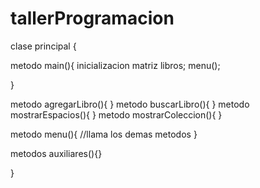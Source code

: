 # tallerProgramacion

clase principal {

metodo main(){ inicializacion matriz libros; menu();

}

metodo agregarLibro(){ } metodo buscarLibro(){ } metodo mostrarEspacios(){ } metodo mostrarColeccion(){ }

metodo menu(){ //llama los demas metodos }

metodos auxiliares(){}

}
